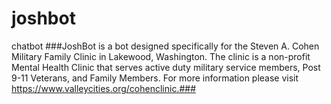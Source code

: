 # joshbot
chatbot
###JoshBot is a bot designed specifically for the Steven A. Cohen Military Family Clinic in Lakewood, Washington. The clinic is a non-profit Mental Health Clinic that serves active duty military service members, Post 9-11 Veterans, and Family Members. For more information please visit https://www.valleycities.org/cohenclinic.###
